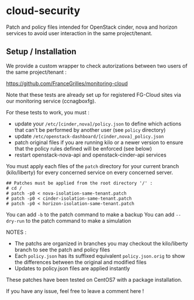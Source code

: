 # cloud-security

Patch and policy files intended for OpenStack cinder, nova and horizon services
to avoid user interaction in the same project/tenant.

## Setup / Installation

We provide a custom wrapper to check autorizations between two users of the
same project/tenant :

https://github.com/FranceGrilles/monitoring-cloud

Note that these tests are already set up for registered FG-Cloud sites via our
monitoring service (ccnagboxfg).

For these tests to work, you must :
 * update your `/etc/[cinder,nova]/policy.json` to define which actions that 
   can't be performed by another user (see `policy` directory)
 * update `/etc/openstack-dashboard/[cinder,nova]_policy.json`
 * patch original files if you are running kilo or a newer version to ensure
   that the policy rules defined will be enforced (see below)
 * restart openstack-nova-api and openstack-cinder-api services

You must apply each files of the `patch` directory for your current branch
(kilo/liberty) for every concerned service on every concerned server.

```
## Patches must be applied from the root directory '/' :
# cd / 
# patch -p0 < nova-isolation-same-tenant.patch
# patch -p0 < cinder-isolation-same-tenant.patch
# patch -p0 < horizon-isolation-same-tenant.patch
```
You can add `-b` to the patch command to make a backup
You can add `--dry-run` to the patch command to make a simulation

NOTES : 
 * The patchs are organized in branches you may checkout the kilo/liberty
   branch to see the patch and policy files
 * Each `policy.json` has its suffixed equivalent `policy.json.orig` to show
   the differences between the original and modified files
 * Updates to policy.json files are applied instantly

These patches have been tested on CentOS7 with a package installation.

If you have any issue, feel free to leave a comment here !
